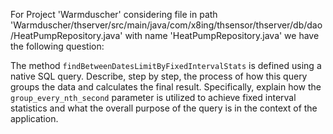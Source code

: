 For Project 'Warmduscher' considering file in path 'Warmduscher/thserver/src/main/java/com/x8ing/thsensor/thserver/db/dao/HeatPumpRepository.java' with name 'HeatPumpRepository.java' we have the following question: 

The method `findBetweenDatesLimitByFixedIntervalStats` is defined using a native SQL query. Describe, step by step, the process of how this query groups the data and calculates the final result. Specifically, explain how the `group_every_nth_second` parameter is utilized to achieve fixed interval statistics and what the overall purpose of the query is in the context of the application.
